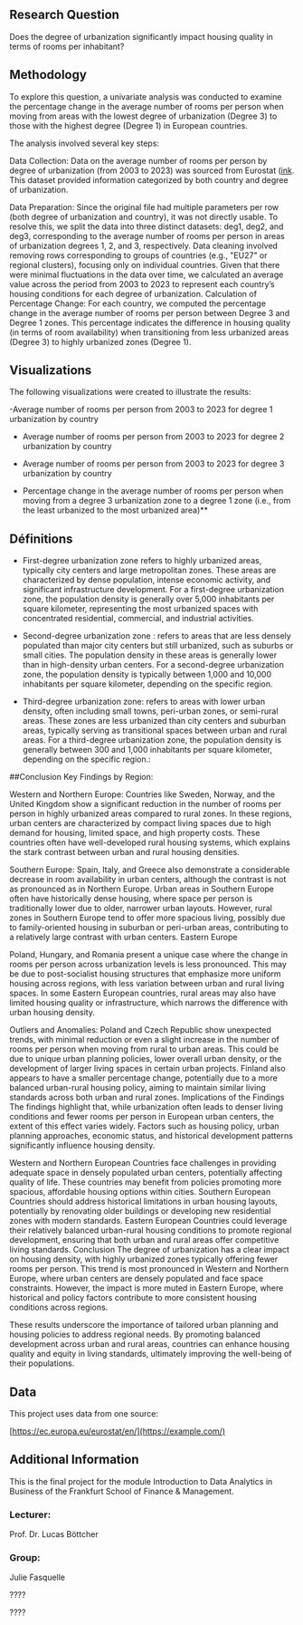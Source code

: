 ## Research Question

Does the degree of urbanization significantly impact housing quality in terms of rooms per inhabitant?

## Methodology

To explore this question, a univariate analysis was conducted to examine the percentage change in the average number of rooms per person when moving from areas with the lowest degree of urbanization (Degree 3) to those with the highest degree (Degree 1) in European countries.

The analysis involved several key steps:

Data Collection:
Data on the average number of rooms per person by degree of urbanization (from 2003 to 2023) was sourced from Eurostat ([ink](https://ec.europa.eu/eurostat/en/](https://example.com/)). This dataset provided information categorized by both country and degree of urbanization.

Data Preparation:
Since the original file had multiple parameters per row (both degree of urbanization and country), it was not directly usable. To resolve this, we split the data into three distinct datasets: deg1, deg2, and deg3, corresponding to the average number of rooms per person in areas of urbanization degrees 1, 2, and 3, respectively.
Data cleaning involved removing rows corresponding to groups of countries (e.g., "EU27" or regional clusters), focusing only on individual countries.
Given that there were minimal fluctuations in the data over time, we calculated an average value across the period from 2003 to 2023 to represent each country’s housing conditions for each degree of urbanization.
Calculation of Percentage Change:
For each country, we computed the percentage change in the average number of rooms per person between Degree 3 and Degree 1 zones. This percentage indicates the difference in housing quality (in terms of room availability) when transitioning from less urbanized areas (Degree 3) to highly urbanized zones (Degree 1).



## Visualizations
The following visualizations were created to illustrate the results:

-Average number of rooms per person from 2003 to 2023 for degree 1 urbanization by country

- Average number of rooms per person from 2003 to 2023 for degree 2 urbanization by country

- Average number of rooms per person from 2003 to 2023 for degree 3 urbanization by country

- Percentage change in the average number of rooms per person when moving from a degree 3 urbanization zone to a degree 1 zone (i.e., from the least urbanized to the most urbanized area)**




## Définitions

 - First-degree urbanization zone refers to highly urbanized areas, typically city centers and large metropolitan zones. These areas are characterized by dense population, intense economic activity, and significant infrastructure development.
For a first-degree urbanization zone, the population density is generally over 5,000 inhabitants per square kilometer, representing the most urbanized spaces with concentrated residential, commercial, and industrial activities.
   
 - Second-degree urbanization zone : refers to areas that are less densely populated than major city centers but still urbanized, such as suburbs or small cities. The population density in these areas is generally lower than in high-density urban centers.
For a second-degree urbanization zone, the population density is typically between 1,000 and 10,000 inhabitants per square kilometer, depending on the specific region.
   
 - Third-degree urbanization zone: refers to areas with lower urban density, often including small towns, peri-urban zones, or semi-rural areas. These zones are less urbanized than city centers and suburban areas, typically serving as transitional spaces between urban and rural areas.
For a third-degree urbanization zone, the population density is generally between 300 and 1,000 inhabitants per square kilometer, depending on the specific region.:

##Conclusion
Key Findings by Region:

Western and Northern Europe:
Countries like Sweden, Norway, and the United Kingdom show a significant reduction in the number of rooms per person in highly urbanized areas compared to rural zones. In these regions, urban centers are characterized by compact living spaces due to high demand for housing, limited space, and high property costs.
These countries often have well-developed rural housing systems, which explains the stark contrast between urban and rural housing densities.

Southern Europe:
Spain, Italy, and Greece also demonstrate a considerable decrease in room availability in urban centers, although the contrast is not as pronounced as in Northern Europe. Urban areas in Southern Europe often have historically dense housing, where space per person is traditionally lower due to older, narrower urban layouts.
However, rural zones in Southern Europe tend to offer more spacious living, possibly due to family-oriented housing in suburban or peri-urban areas, contributing to a relatively large contrast with urban centers.
Eastern Europe

Poland, Hungary, and Romania present a unique case where the change in rooms per person across urbanization levels is less pronounced. This may be due to post-socialist housing structures that emphasize more uniform housing across regions, with less variation between urban and rural living spaces.
In some Eastern European countries, rural areas may also have limited housing quality or infrastructure, which narrows the difference with urban housing density.

Outliers and Anomalies:
Poland and Czech Republic show unexpected trends, with minimal reduction or even a slight increase in the number of rooms per person when moving from rural to urban areas. This could be due to unique urban planning policies, lower overall urban density, or the development of larger living spaces in certain urban projects.
Finland also appears to have a smaller percentage change, potentially due to a more balanced urban-rural housing policy, aiming to maintain similar living standards across both urban and rural zones.
Implications of the Findings
The findings highlight that, while urbanization often leads to denser living conditions and fewer rooms per person in European urban centers, the extent of this effect varies widely. Factors such as housing policy, urban planning approaches, economic status, and historical development patterns significantly influence housing density.

Western and Northern European Countries face challenges in providing adequate space in densely populated urban centers, potentially affecting quality of life. These countries may benefit from policies promoting more spacious, affordable housing options within cities.
Southern European Countries should address historical limitations in urban housing layouts, potentially by renovating older buildings or developing new residential zones with modern standards.
Eastern European Countries could leverage their relatively balanced urban-rural housing conditions to promote regional development, ensuring that both urban and rural areas offer competitive living standards.
Conclusion
The degree of urbanization has a clear impact on housing density, with highly urbanized zones typically offering fewer rooms per person. This trend is most pronounced in Western and Northern Europe, where urban centers are densely populated and face space constraints. However, the impact is more muted in Eastern Europe, where historical and policy factors contribute to more consistent housing conditions across regions.

These results underscore the importance of tailored urban planning and housing policies to address regional needs. By promoting balanced development across urban and rural areas, countries can enhance housing quality and equity in living standards, ultimately improving the well-being of their populations.

## Data

This project uses data from one source:

[https://ec.europa.eu/eurostat/en/](https://example.com/)

## Additional Information

This is the final project for the module Introduction to Data Analytics in Business of the Frankfurt School of Finance & Management. 

### Lecturer:

Prof. Dr. Lucas Böttcher

### Group:

Julie Fasquelle

????

????

